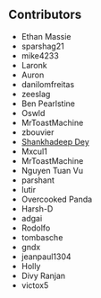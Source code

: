 ## Contributors

- Ethan Massie
- sparshag21
- mike4233
- Laronk
- Auron
- danilomfreitas
- zeeslag
- Ben Pearlstine
- Oswld
- MrToastMachine
- zbouvier
- [Shankhadeep Dey](https://github.com/Iamshankhadeep)
- Mxcul1
- MrToastMachine
- Nguyen Tuan Vu
- parshant
- lutir
- Overcooked Panda
- Harsh-D
- adgai
- Rodolfo
- tombasche
- gndx
- jeanpaul1304
- Holly
- Divy Ranjan
- victox5
